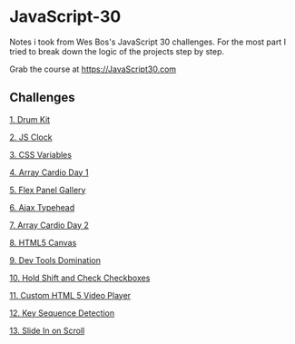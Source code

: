 # JavaScript-30
Notes i took from Wes Bos's JavaScript 30 challenges. 
For the most part I tried to break down the logic of the projects step by step.

Grab the course at https://JavaScript30.com



## Challenges 
[1. Drum Kit](https://github.com/Iambizi/JavaScript-30/tree/master/01%20JavaScript%20Drum%20kit#javascript-drum-kit)

[2. JS Clock](https://github.com/Iambizi/JavaScript-30/tree/master/02%20JS%20Clock)

[3. CSS Variables](https://github.com/Iambizi/JavaScript-30/tree/master/03%20CSS%20Variables#css-variables)

[4. Array Cardio Day 1](https://github.com/Iambizi/JavaScript-30/tree/master/04%20Array%20Cardio%20Day%201)

[5. Flex Panel Gallery](https://github.com/Iambizi/JavaScript-30/tree/master/05%20Flex%20Panel%20Gallery#flex-panel-gallery)

[6. Ajax Typehead](https://github.com/Iambizi/JavaScript-30/tree/master/06%20Ajax%20Type%20Ahead#ajax-type-ahead)

[7. Array Cardio Day 2](https://github.com/Iambizi/JavaScript-30/tree/master/07%20Array%20Cardio%20Day%202)

[8. HTML5 Canvas](https://github.com/Iambizi/JavaScript-30/tree/master/08%20HTML5%20Canvas#html-5-canvas)

[9. Dev Tools Domination](https://github.com/Iambizi/JavaScript-30/tree/master/09%2014%20Must%20Know%20Dev%20Tools%20Tricks#14-must-know-dev-tool-tricks)

[10. Hold Shift and Check Checkboxes](https://github.com/Iambizi/JavaScript-30/tree/master/10%20Hold%20Shift%20and%20Check%20Checkboxes)

[11. Custom HTML 5 Video Player](https://github.com/Iambizi/JavaScript-30/tree/master/11%20Custom%20HTML%205%20Video%20Player)

[12. Key Sequence Detection](https://github.com/Iambizi/JavaScript-30/tree/master/12%20Key%20Sequence%20Detection)

[13. Slide In on Scroll](https://github.com/Iambizi/JavaScript-30/tree/master/13%20Slide%20In%20on%20Scroll)
